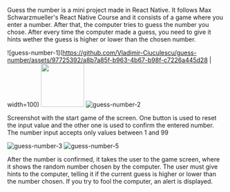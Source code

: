 Guess the number is a mini project made in React Native. It follows Max Schwarzmueller's React Native Course and it consists of a game where you enter a number.
After that, the computer tries to guess the number you chose. After every time the computer made a guess, you need to give it hints wether the guess is higher or lower than the chosen number.

![guess-number-1](https://github.com/Vladimir-Ciuculescu/guess-number/assets/97725392/a8b7a85f-b963-4b67-b98f-c7226a445d28 | width=100)
<img src="(https://github.com/Vladimir-Ciuculescu/guess-number/assets/97725392/a8b7a85f-b963-4b67-b98f-c7226a445d28" width="100" height="100">
![guess-number-2](https://github.com/Vladimir-Ciuculescu/guess-number/assets/97725392/60781ccb-f08d-4c61-9755-f7419dc82fe1)

Screenshot with the start game of the screen. One button is used to reset the input value and the other one is used to confirm the entered number. The number input accepts only values between 1 and 99

![guess-number-3](https://github.com/Vladimir-Ciuculescu/guess-number/assets/97725392/4ac93399-6a57-4616-b18c-0f96823b8425)
![guess-number-5](https://github.com/Vladimir-Ciuculescu/guess-number/assets/97725392/657913ad-ccdb-491f-aa35-d6318ee08b00)


After the number is confirmed, it takes the user to the game screen, where it shows the random number chosen by the computer. The user must give hints to the computer, telling it if the current guess is higher or lower than the number chosen. If you try to fool the computer, an alert is displayed. 

